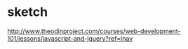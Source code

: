 # sketch
http://www.theodinproject.com/courses/web-development-101/lessons/javascript-and-jquery?ref=lnav
